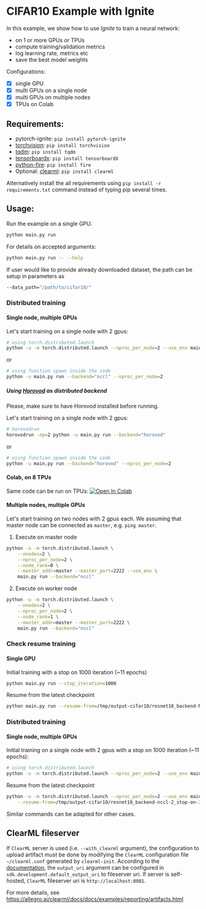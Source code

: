 # CIFAR10 Example with Ignite

In this example, we show how to use _Ignite_ to train a neural network:

- on 1 or more GPUs or TPUs
- compute training/validation metrics
- log learning rate, metrics etc
- save the best model weights

Configurations:

- [x] single GPU
- [x] multi GPUs on a single node
- [x] multi GPUs on multiple nodes
- [x] TPUs on Colab

## Requirements:

- pytorch-ignite: `pip install pytorch-ignite`
- [torchvision](https://github.com/pytorch/vision/): `pip install torchvision`
- [tqdm](https://github.com/tqdm/tqdm/): `pip install tqdm`
- [tensorboardx](https://github.com/lanpa/tensorboard-pytorch): `pip install tensorboardX`
- [python-fire](https://github.com/google/python-fire): `pip install fire`
- Optional: [clearml](https://github.com/allegroai/clearml): `pip install clearml`

Alternatively install the all requirements using `pip install -r requirements.txt` command instead of typing pip several times. 

## Usage:

Run the example on a single GPU:

```bash
python main.py run
```

For details on accepted arguments:

```bash
python main.py run -- --help
```

If user would like to provide already downloaded dataset, the path can be setup in parameters as

```bash
--data_path="/path/to/cifar10/"
```

### Distributed training

#### Single node, multiple GPUs

Let's start training on a single node with 2 gpus:

```bash
# using torch.distributed.launch
python -u -m torch.distributed.launch --nproc_per_node=2 --use_env main.py run --backend="nccl"
```

or

```bash
# using function spawn inside the code
python -u main.py run --backend="nccl" --nproc_per_node=2
```

##### Using [Horovod](https://horovod.readthedocs.io/en/latest/index.html) as distributed backend

Please, make sure to have Horovod installed before running.

Let's start training on a single node with 2 gpus:

```bash
# horovodrun
horovodrun -np=2 python -u main.py run --backend="horovod"
```

or

```bash
# using function spawn inside the code
python -u main.py run --backend="horovod" --nproc_per_node=2
```

#### Colab, on 8 TPUs

Same code can be run on TPUs: [![Open In Colab](https://colab.research.google.com/assets/colab-badge.svg)](https://colab.research.google.com/drive/1E9zJrptnLJ_PKhmaP5Vhb6DTVRvyrKHx)

#### Multiple nodes, multiple GPUs

Let's start training on two nodes with 2 gpus each. We assuming that master node can be connected as `master`, e.g. `ping master`.

1. Execute on master node

```bash
python -u -m torch.distributed.launch \
    --nnodes=2 \
    --nproc_per_node=2 \
    --node_rank=0 \
    --master_addr=master --master_port=2222 --use_env \
    main.py run --backend="nccl"
```

2. Execute on worker node

```bash
python -u -m torch.distributed.launch \
    --nnodes=2 \
    --nproc_per_node=2 \
    --node_rank=1 \
    --master_addr=master --master_port=2222 \
    main.py run --backend="nccl"
```

### Check resume training

#### Single GPU

Initial training with a stop on 1000 iteration (~11 epochs)

```bash
python main.py run --stop_iteration=1000
```

Resume from the latest checkpoint

```bash
python main.py run --resume-from=/tmp/output-cifar10/resnet18_backend-None-1_stop-on-1000/training_checkpoint_1000.pt
```

### Distributed training

#### Single node, multiple GPUs

Initial training on a single node with 2 gpus with a stop on 1000 iteration (~11 epochs):

```bash
# using torch.distributed.launch
python -u -m torch.distributed.launch --nproc_per_node=2 --use_env main.py run --backend="nccl" --stop_iteration=1000
```

Resume from the latest checkpoint

```bash
python -u -m torch.distributed.launch --nproc_per_node=2 --use_env main.py run --backend="nccl" \
    --resume-from=/tmp/output-cifar10/resnet18_backend-nccl-2_stop-on-1000/training_checkpoint_1000.pt
```

Similar commands can be adapted for other cases.

## ClearML fileserver

If `ClearML` server is used (i.e. `--with_clearml` argument), the configuration to upload artifact must be done by
modifying the `ClearML` configuration file `~/clearml.conf` generated by `clearml-init`. According to the
[documentation](https://allegro.ai/clearml/docs/docs/examples/reporting/artifacts.html), the `output_uri` argument can be
configured in `sdk.development.default_output_uri` to fileserver uri. If server is self-hosted, `ClearML` fileserver uri is
`http://localhost:8081`.

For more details, see https://allegro.ai/clearml/docs/docs/examples/reporting/artifacts.html
